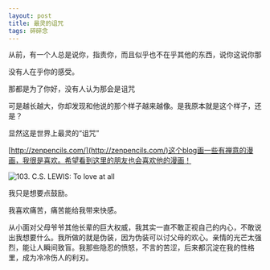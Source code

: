```yaml
---
layout: post
title: 最灵的诅咒
tags: 碎碎念
---
```


从前，有一个人总是说你，指责你，而且似乎也不在乎其他的东西，说你这说你那

没有人在乎你的感受。

那都是为了你好，没有人认为那会是诅咒

可是越长越大，你却发现和他说的那个样子越来越像。是我原本就是这个样子，还是？

显然这是世界上最灵的“诅咒”


[http://zenpencils.com/](http://zenpencils.com/)这个blog画一些有禅意的漫画，我很是喜欢。希望看到这里的朋友也会喜欢他的漫画！

![103. C.S. LEWIS: To love at all](https://f.xavierskip.com:42049/i/fc76342bfea4a025484b6a182b7e7ab20dc9b84e04c7601dec5b0ffc938a06ca.jpg)



我只是想要点鼓励。

我喜欢痛苦，痛苦能给我带来快感。
<p class="ghillie">
从小面对父母爷爷其他长辈的巨大权威，我其实一直不敢正视自己的内心，不敢说出我想要什么。我所做的就是伪装，因为伪装可以讨父母的欢心。亲情的光芒太强烈，能让人瞬间致盲。我那些隐忍的愤怒，不言的苦涩，后来都沉淀在我的性格里，成为冷冷伤人的利刃。
</p>
